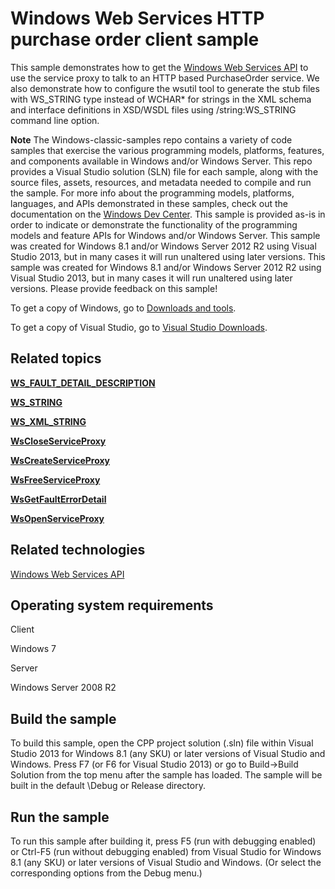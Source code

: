 Windows Web Services HTTP purchase order client sample
======================================================

This sample demonstrates how to get the [Windows Web Services API](http://msdn.microsoft.com/en-us/library/windows/desktop/dd430435) to use the service proxy to talk to an HTTP based PurchaseOrder service. We also demonstrate how to configure the wsutil tool to generate the stub files with WS\_STRING type instead of WCHAR\* for strings in the XML schema and interface definitions in XSD/WSDL files using /string:WS\_STRING command line option.

**Note**  The Windows-classic-samples repo contains a variety of code samples that exercise the various programming models, platforms, features, and components available in Windows and/or Windows Server. This repo provides a Visual Studio solution (SLN) file for each sample, along with the source files, assets, resources, and metadata needed to compile and run the sample. For more info about the programming models, platforms, languages, and APIs demonstrated in these samples, check out the documentation on the [Windows Dev Center](https://dev.windows.com). This sample is provided as-is in order to indicate or demonstrate the functionality of the programming models and feature APIs for Windows and/or Windows Server. This sample was created for Windows 8.1 and/or Windows Server 2012 R2 using Visual Studio 2013, but in many cases it will run unaltered using later versions. This sample was created for Windows 8.1 and/or Windows Server 2012 R2 using Visual Studio 2013, but in many cases it will run unaltered using later versions. Please provide feedback on this sample!

To get a copy of Windows, go to [Downloads and tools](http://go.microsoft.com/fwlink/p/?linkid=301696).

To get a copy of Visual Studio, go to [Visual Studio Downloads](http://go.microsoft.com/fwlink/p/?linkid=301697).

Related topics
--------------

[**WS\_FAULT\_DETAIL\_DESCRIPTION**](http://msdn.microsoft.com/en-us/library/windows/desktop/dd401878)

[**WS\_STRING**](http://msdn.microsoft.com/en-us/library/windows/desktop/dd323447)

[**WS\_XML\_STRING**](http://msdn.microsoft.com/en-us/library/windows/desktop/dd323559)

[**WsCloseServiceProxy**](http://msdn.microsoft.com/en-us/library/windows/desktop/dd430490)

[**WsCreateServiceProxy**](http://msdn.microsoft.com/en-us/library/windows/desktop/dd430507)

[**WsFreeServiceProxy**](http://msdn.microsoft.com/en-us/library/windows/desktop/dd430534)

[**WsGetFaultErrorDetail**](http://msdn.microsoft.com/en-us/library/windows/desktop/dd430541)

[**WsOpenServiceProxy**](http://msdn.microsoft.com/en-us/library/windows/desktop/dd430577)

Related technologies
--------------------

[Windows Web Services API](http://msdn.microsoft.com/en-us/library/windows/desktop/dd430435)

Operating system requirements
-----------------------------

Client

Windows 7

Server

Windows Server 2008 R2

Build the sample
----------------

To build this sample, open the CPP project solution (.sln) file within Visual Studio 2013 for Windows 8.1 (any SKU) or later versions of Visual Studio and Windows. Press F7 (or F6 for Visual Studio 2013) or go to Build-\>Build Solution from the top menu after the sample has loaded. The sample will be built in the default \\Debug or Release directory.

Run the sample
--------------

To run this sample after building it, press F5 (run with debugging enabled) or Ctrl-F5 (run without debugging enabled) from Visual Studio for Windows 8.1 (any SKU) or later versions of Visual Studio and Windows. (Or select the corresponding options from the Debug menu.)

